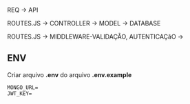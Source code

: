 REQ -> API

ROUTES.JS -> CONTROLLER -> MODEL -> DATABASE

ROUTES.JS -> MIDDLEWARE-VALIDAÇÃO, AUTENTICAÇãO ->

## ENV

Criar arquivo **.env** do arquivo **.env.example**

```
MONGO_URL=
JWT_KEY=
```
